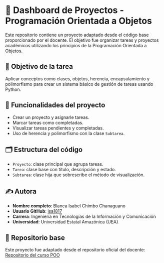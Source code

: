 # 📘 Dashboard de Proyectos - Programación Orientada a Objetos

Este repositorio contiene un proyecto adaptado desde el código base proporcionado por el docente. El objetivo fue organizar tareas y proyectos académicos utilizando los principios de la Programación Orientada a Objetos.

## 🎯 Objetivo de la tarea

Aplicar conceptos como clases, objetos, herencia, encapsulamiento y polimorfismo para crear un sistema básico de gestión de tareas usando Python.

## 🧠 Funcionalidades del proyecto

- Crear un proyecto y asignarle tareas.
- Marcar tareas como completadas.
- Visualizar tareas pendientes y completadas.
- Uso de herencia y polimorfismo con la clase `Subtarea`.

## 🗂️ Estructura del código

- `Proyecto`: clase principal que agrupa tareas.
- `Tarea`: clase base con título, descripción y estado.
- `Subtarea`: clase hija que sobrescribe el método de visualización.

## ✍️ Autora

- **Nombre completo**: Blanca Isabel Chimbo Chanaguano  
- **Usuario GitHub**: [isa1817](https://github.com/isa1817)
- **Carrera**: Ingeniería en Tecnologías de la Información y Comunicación  
- **Universidad**: Universidad Estatal Amazónica (UEA)

## 🔗 Repositorio base

Este proyecto fue adaptado desde el repositorio oficial del docente:  
[Repositorio del curso POO](https://github.com/wrnunezz/2525---PROGRAMACION-ORIENTADA-A-OBJETOS-D----UEA-L-UFB-030)
